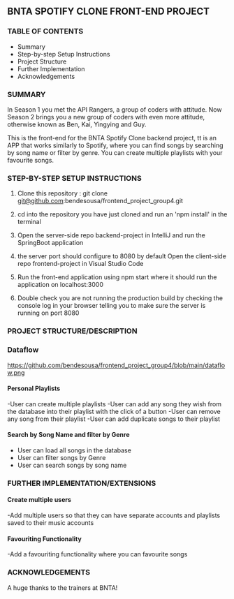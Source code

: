 
## BNTA SPOTIFY CLONE FRONT-END PROJECT

### TABLE OF CONTENTS

- Summary
- Step-by-step Setup Instructions
- Project Structure
- Further Implementation
- Acknowledgements


### SUMMARY

In Season 1 you met the API Rangers, a group of coders with attitude. Now Season 2 brings you a new group of coders with even more attitude, otherwise known as Ben, Kai, Yingying and Guy. 

This is the front-end for the BNTA Spotify Clone backend project, tt is an APP that works similarly to Spotify, where you can find songs by searching by song name or filter by genre. You can create multiple playlists with your favourite songs. 


### STEP-BY-STEP SETUP INSTRUCTIONS

1. Clone this repository : git clone git@github.com:bendesousa/frontend_project_group4.git

2. cd into the repository you have just cloned and run an 'npm install' in the terminal 

3. Open the server-side repo backend-project in IntelliJ and run the SpringBoot application

4. the server port should configure to 8080 by default
   Open the client-side repo frontend-project in Visual Studio Code

5. Run the front-end application using npm start where it should run the application on localhost:3000

6. Double check you are not running the production build by checking the console log in your browser telling you to make sure the server is running on        port 8080



### PROJECT STRUCTURE/DESCRIPTION

### Dataflow 

https://github.com/bendesousa/frontend_project_group4/blob/main/dataflow.png

#### Personal Playlists

-User can create multiple playlists
-User can add any song they wish from the database into their playlist with the click of a button
-User can remove any song from their playlist
-User can add duplicate songs to their playlist


#### Search by Song Name and filter by Genre

- User can load all songs in the database
- User can filter songs by Genre 
- User can search songs by song name



### FURTHER IMPLEMENTATION/EXTENSIONS

#### Create multiple users 

-Add multiple users so that they can have separate accounts and playlists saved to their music accounts

#### Favouriting Functionality 

-Add a favouriting functionality where you can favourite songs

### ACKNOWLEDGEMENTS

A huge thanks to the trainers at BNTA!  

